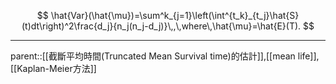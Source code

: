 $$
\hat{Var}(\hat{\mu})=\sum^k_{j=1}\left(\int^{t_k}_{t_j}\hat{S}(t)dt\right)^2\frac{d_j}{n_j(n_j-d_j)}\,,\,where\,\hat{\mu}=\hat{E}(T).
$$
- - -
parent::[[截斷平均時間(Truncated Mean Survival time)的估計]],[[mean life]],[[Kaplan-Meier方法]]